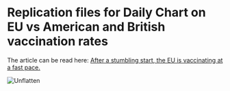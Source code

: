 # Replication files for Daily Chart on EU vs American and British vaccination rates

The article can be read here: [After a stumbling start, the EU is vaccinating at a fast pace.](https://www.economist.com/graphic-detail/2021/06/23/after-a-stumbling-start-the-eu-is-vaccinating-at-a-fast-pace)  

![Unflatten](Unflatten_cropped.png)  

  

